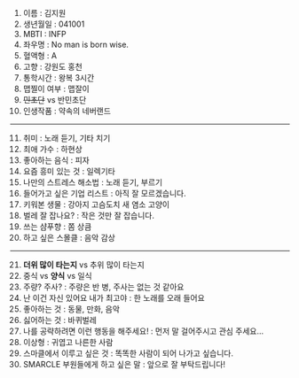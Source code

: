 1. 이름 : 김지원
2. 생년월일 : 041001
3. MBTI : INFP
4. 좌우명 : No man is born wise.
5. 혈액형 : A
6. 고향 : 강원도 홍천
7. 통학시간 : 왕복 3시간
8. 맵찔이 여부 : 맵잘이
9. ~~민초단~~ vs 반민초단
10. 인생작품 : 약속의 네버랜드
---
11. 취미 : 노래 듣기, 기타 치기
12. 최애 가수 : 하현상
13. 좋아하는 음식 : 피자
14. 요즘 흥미 있는 것 : 일렉기타
15. 나만의 스트레스 해소법 : 노래 듣기, 부르기
16. 들어가고 싶은 기업 리스트 : 아직 잘 모르겠습니다.
17. 키워본 생물 : 강아지 고슴도치 새 염소 고양이
18. 벌레 잘 잡나요? : 작은 것만 잘 잡습니다.
19. 쓰는 샴푸향 : 쫌 상큼
20. 하고 싶은 스몰클 : 음악 감상
***
21. **더위 많이 타는지** vs 추위 많이 타는지
22. 중식 vs **양식** vs 일식
23. 주량? 주사? : 주량은 반 병, 주사는 없는 것 같아요
24. 난 이건 자신 있어요 내가 최고야 : 한 노래를 오래 들어요
25. 좋아하는 것 : 동물, 만화, 음악
28. 싫어하는 것 : 바퀴벌레
29. 나를 공략하려면 이런 행동을 해주세요! : 먼저 말 걸어주시고 관심 주세요...
30. 이상형 : 귀엽고 나른한 사람
31. 스마클에서 이루고 싶은 것 : 똑똑한 사람이 되어 나가고 싶습니다.
32. SMARCLE 부원들에게 하고 싶은 말 : 앞으로 잘 부탁드립니다!
